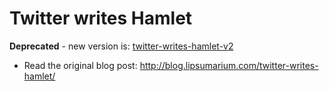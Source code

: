 # Twitter writes Hamlet

**Deprecated** - new version is: [twitter-writes-hamlet-v2](https://github.com/lipsumar/twitter-writes-hamlet-v2)

* Read the original blog post: <http://blog.lipsumarium.com/twitter-writes-hamlet/>
